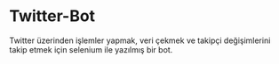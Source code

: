 # Twitter-Bot
Twitter üzerinden işlemler yapmak, veri çekmek ve takipçi değişimlerini takip etmek için selenium ile yazılmış bir bot. 
